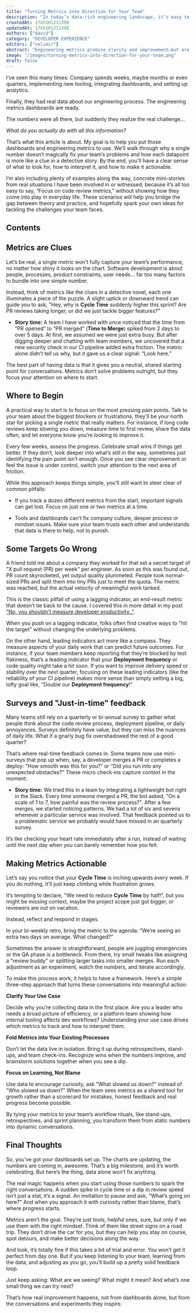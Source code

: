 ```yaml
---
title: "Turning Metrics into Direction for Your Team"
description: "In today’s data-rich engineering landscape, it’s easy to fall into the trap of tracking metrics without driving real impact. Discover practical strategies to turn raw data into meaningful improvement."
createdAt: 1745101211398
updatedAt: 1745101211398
authors: ["david"]
category: "DEVELOPER EXPERIENCE"
editors: ["velimir"]
abstract: "Engineering metrics promise clarity and improvement—but are they delivering real impact for your team? This article digs into the disconnect between collecting data and actually using it to drive meaningful change. It highlights how metrics alone can’t solve problems, but when treated as conversation starters and contextual clues, they can guide teams toward better decisions. Real-world examples show how teams uncovered hidden blockers, avoided misleading targets, and used just-in-time feedback to surface issues traditional surveys missed. At its core, the article argues for a shift from passive reporting to active engagement with data. By tying metrics into your team’s existing rituals and focusing on learning over blame, you can transform dashboards from static report cards into dynamic feedback loops. Ultimately, engineering metrics are most effective when they fuel curiosity rather than enforce control, fostering a culture of ongoing, developer-driven improvement."
image: "/images/turning-metrics-into-direction-for-your-team.png"
draft: false
---
```


I’ve seen this many times: Company spends weeks, maybe months or even quarters, implementing new tooling, integrating dashboards, and setting up analytics. 

Finally, they had real data about our engineering process. The engineering metrics dashboards are ready. 

The numbers were all there, but suddenly they realize the real challenge...

*What do you actually do with all this information?*

That’s what this article is about. My goal is to help you put those dashboards and engineering metrics to use. We’ll walk through why a single number doesn’t magically fix your team’s problems and how each datapoint is more like a clue in a detective story. By the end, you’ll have a clear sense of what to look for, how to interpret it, and how to make it actionable.

I’m also including plenty of examples along the way, concrete mini-stories from real situations I have been involved in or witnessed, because it’s all too easy to say, “Focus on code review metrics,” without showing how they come into play in everyday life. These scenarios will help you bridge the gap between theory and practice, and hopefully spark your own ideas for tackling the challenges your team faces.

## Contents

## Metrics are Clues

Let’s be real, a single metric won’t fully capture your team’s performance, no matter how shiny it looks on the chart. Software development is about people, processes, product constraints, user needs... far too many factors to bundle into one simple number.

Instead, think of metrics like the clues in a detective novel, each one illuminates a piece of the puzzle. A slight uptick or downward trend can guide you to ask, "Hey, why is **Cycle Time** suddenly higher this sprint? Are PR reviews taking longer, or did we just tackle bigger features?"

- **Story time:** A team I have worked with once noticed that the time from “PR opened” to “PR merged” (**Time to Merge**) spiked from 2 days to over 5 days. At first, we assumed we were just extra busy. But after digging deeper and chatting with team members, we uncovered that a new security check in our CI pipeline added extra friction. The metric alone didn’t tell us why, but it gave us a clear signal: “Look here.”

The best part of having data is that it gives you a neutral, shared starting point for conversations. Metrics don’t solve problems outright, but they focus your attention on where to start.


## Where to Begin

A practical way to start is to focus on the most pressing pain points. Talk to your team about the biggest blockers or frustrations, they’ll be your north star for picking a single metric that really matters. For instance, if long code reviews keep slowing you down, measure time to first review, share the data often, and let everyone know you’re looking to improve it.

Every few weeks, assess the progress. Celebrate small wins if things get better. If they don’t, look deeper into what’s still in the way, sometimes just identifying the pain point isn’t enough. Once you see clear improvement or feel the issue is under control, switch your attention to the next area of friction.

While this approach keeps things simple, you’ll still want to steer clear of common pitfalls:

- If you track a dozen different metrics from the start, important signals can get lost. Focus on just one or two metrics at a time.

- Tools and dashboards can’t fix company culture, deeper process or mindset issues. Make sure your team trusts each other and understands that data is there to help, not to punish.

## Some Targets Go Wrong

A friend told me about a company they worked for that set a secret target of "X pull request (PR) per week" per engineer. As soon as this was found out, PR count skyrocketed, yet output quality plummeted. People took normal-sized PRs and split them into tiny PRs just to meet the quota. The metric was reached, but the actual velocity of meaningful work tanked.

This is the classic pitfall of using a lagging indicator, an end-result metric that doesn’t tie back to the cause. I covered this in more detail in my post ["No, you shouldn't measure developer productivity.."](https://www.crocoder.dev/blog/you-should-not-measure-developer-productivity-response-to-mckinsey).  

When you push on a lagging indicator, folks often find creative ways to "hit the target" without changing the underlying problems. 

On the other hand, leading indicators act more like a compass. They measure aspects of your daily work that can predict future outcomes. For instance, if your team members keep reporting that they’re blocked by test flakiness, that’s a leading indicator that your **Deployment frequency** or code quality might take a hit soon. If you want to improve delivery speed or stability over the next quarter, focusing on these leading indicators (like the reliability of your CI pipeline) makes more sense than simply setting a big, lofty goal like, "Double our **Deployment frequency**!"

## Surveys and "Just-in-time" feedback

Many teams still rely on a quarterly or bi-annual survey to gather what people think about the code review process, deployment pipeline, or daily annoyances. Surveys definitely have value, but they can miss the nuances of daily life. What if a gnarly bug fix overshadowed the rest of a good quarter?

That’s where real-time feedback comes in. Some teams now use mini-surveys that pop up when, say, a developer merges a PR or completes a deploy: “How smooth was this for you?” or “Did you run into any unexpected obstacles?” These micro check-ins capture context in the moment.

- **Story time:** We tried this in a team by integrating a lightweight bot right in the Slack. Every time someone merged a PR, the bot asked, "On a scale of 1 to 7, how painful was the review process?". After a few merges, we started noticing patterns. We had a lot of six and sevens whenever a particular service was involved. That feedback pointed us to a problematic service we probably would have missed in an quarterly survey.

It’s like checking your heart rate immediately after a run, instead of waiting until the next day when you can barely remember how you felt.

## Making Metrics Actionable

Let’s say you notice that your **Cycle Time** is inching upwards every week. If you do nothing, it’ll just keep climbing while frustration grows.

It’s tempting to declare, "We need to reduce **Cycle Time** by half!”, but you might be missing context, maybe the project scope just got bigger, or reviewers are out on vacation.

Instead, reflect and respond in stages. 

In your bi-weekly retro, bring the metric to the agenda: “We’re seeing an extra two days on average. What changed?” 

Sometimes the answer is straightforward, people are juggling emergencies or the QA phase is a bottleneck. From there, try small tweaks like assigning a "review buddy" or splitting larger tasks into smaller merges. Run each adjustment as an experiment, watch the numbers, and iterate accordingly.

To make this process work, it helps to have a framework. Here’s a simple three-step approach that turns these conversations into meaningful action:

**Clarify Your Use Case**

Decide why you’re collecting data in the first place. Are you a leader who needs a broad picture of efficiency, or a platform team showing how internal tooling affects dev workflows? Understanding your use case drives which metrics to track and how to interpret them.

**Fold Metrics into Your Existing Processes**

Don’t let the data live in isolation. Bring it up during retrospectives, stand-ups, and team check-ins. Recognize wins when the numbers improve, and brainstorm solutions together when you see a dip.

**Focus on Learning, Not Blame**

Use data to encourage curiosity, ask "What slowed us down?" instead of "Who slowed us down?" When the team sees metrics as a shared tool for growth rather than a scorecard for mistakes, honest feedback and real progress become possible.

By tying your metrics to your team’s workflow rituals, like stand-ups, retrospectives, and sprint planning, you transform them from static numbers into dynamic conversations.

## Final Thoughts

So, you’ve got your dashboards set up. The charts are updating, the numbers are coming in, awesome. That’s a big milestone, and it’s worth celebrating. But here’s the thing, data alone won’t fix anything.

The real magic happens when you start using those numbers to spark the right conversations. A sudden spike in cycle time or a dip in review speed isn’t just a stat, it’s a signal. An invitation to pause and ask, "What’s going on here?" And when you approach it with curiosity rather than blame, that’s where progress starts.

Metrics aren’t the goal. They’re just tools, helpful ones, sure, but only if we use them with the right mindset. Think of them like street signs on a road trip. They don’t drive the car for you, but they can help you stay on course, spot detours, and make better decisions along the way.

And look, it’s totally fine if this takes a bit of trial and error. You won’t get it perfect from day one. But if you keep listening to your team, learning from the data, and adjusting as you go, you’ll build up a pretty solid feedback loop.

Just keep asking: What are we seeing? What might it mean? And what’s one small thing we can try next?

That’s how real improvement happens, not from dashboards alone, but from the conversations and experiments they inspire.
